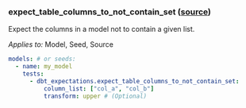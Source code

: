 ### expect_table_columns_to_not_contain_set ([source](https://github.com/calogica/dbt-expectations/blob/main/README.md#expect_table_columns_to_not_contain_set))

Expect the columns in a model not to contain a given list.

*Applies to:* Model, Seed, Source

```yaml
models: # or seeds:
  - name: my_model
    tests:
      - dbt_expectations.expect_table_columns_to_not_contain_set:
          column_list: ["col_a", "col_b"]
          transform: upper # (Optional)
```